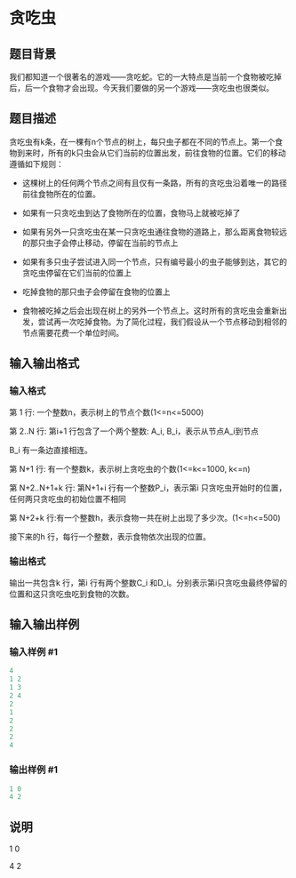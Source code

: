 # 贪吃虫

## 题目背景

我们都知道一个很著名的游戏——贪吃蛇。它的一大特点是当前一个食物被吃掉后，后一个食物才会出现。今天我们要做的另一个游戏——贪吃虫也很类似。

## 题目描述

贪吃虫有k条，在一棵有n个节点的树上，每只虫子都在不同的节点上。第一个食物到来时，所有的k只虫会从它们当前的位置出发，前往食物的位置。它们的移动遵循如下规则：

- 这棵树上的任何两个节点之间有且仅有一条路，所有的贪吃虫沿着唯一的路径前往食物所在的位置。

- 如果有一只贪吃虫到达了食物所在的位置，食物马上就被吃掉了

- 如果有另外一只贪吃虫在某一只贪吃虫通往食物的道路上，那么距离食物较远的那只虫子会停止移动，停留在当前的节点上

- 如果有多只虫子尝试进入同一个节点，只有编号最小的虫子能够到达，其它的贪吃虫停留在它们当前的位置上

- 吃掉食物的那只虫子会停留在食物的位置上

- 食物被吃掉之后会出现在树上的另外一个节点上。这时所有的贪吃虫会重新出发，尝试再一次吃掉食物。为了简化过程，我们假设从一个节点移动到相邻的节点需要花费一个单位时间。

## 输入输出格式

### 输入格式

第 1 行: 一个整数n，表示树上的节点个数(1<=n<=5000)

第 2..N 行: 第i+1 行包含了一个两个整数: A\_i, B\_i，表示从节点A\_i到节点

B\_i 有一条边直接相连。

第 N+1 行: 有一个整数k，表示树上贪吃虫的个数(1<=k<=1000, k<=n)

第 N+2..N+1+k 行: 第N+1+i 行有一个整数P\_i，表示第i 只贪吃虫开始时的位置，任何两只贪吃虫的初始位置不相同

第 N+2+k 行:有一个整数h，表示食物一共在树上出现了多少次。(1<=h<=500)

接下来的h 行，每行一个整数，表示食物依次出现的位置。

### 输出格式

输出一共包含k 行，第i 行有两个整数C\_i 和D\_i。分别表示第i只贪吃虫最终停留的位置和这只贪吃虫吃到食物的次数。

## 输入输出样例

### 输入样例 #1

```cpp
4
1 2
1 3
2 4
2
1
2
2
2
4
```


### 输出样例 #1

```cpp
1 0
4 2

```
## 说明

1 0

4 2

